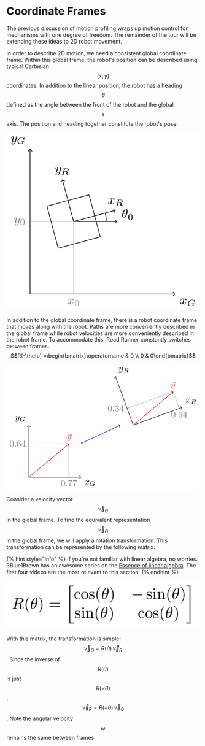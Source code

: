 # Coordinate Frames

The previous discussion of motion profiling wraps up motion control for mechanisms with one degree of freedom. The remainder of the tour will be extending these ideas to 2D robot movement.

In order to describe 2D motion, we need a consistent global coordinate frame. Within this global frame, the robot's position can be described using typical Cartesian $$(x,y)$$ coordinates. In addition to the linear position, the robot has a heading $$\theta$$ defined as the angle between the front of the robot and the global $$x$$ axis. The position and heading together constitute the robot's pose.

![](../.gitbook/assets/field%20%281%29.png)

In addition to the global coordinate frame, there is a robot coordinate frame that moves along with the robot. Paths are more conveniently described in the global frame while robot velocities are more conveniently described in the robot frame. To accommodate this, Road Runner constantly switches between frames.$$R(-\theta) =\begin{bmatrix}\operatorname & 0 \\ 0 & 0\end{bmatrix}$$

![Transformation of a velocity vector between frames](../.gitbook/assets/transform.png)

Consider a velocity vector $$\vec{v}_G$$ in the global frame. To find the equivalent representation $$\vec{v}_G$$in the global frame, we will apply a rotation transformation. This transformation can be represented by the following matrix:

{% hint style="info" %}
If you're not familiar with linear algebra, no worries. 3Blue1Brown has an awesome series on the [Essence of linear algebra](https://www.youtube.com/playlist?list=PLZHQObOWTQDPD3MizzM2xVFitgF8hE_ab). The first four videos are the most relevant to this section.
{% endhint %}

![2D rotation matrix](../.gitbook/assets/rotmat.png)

With this matrix, the transformation is simple: $$\vec{v}_G = R(\theta) \, \vec{v}_R$$. Since the inverse of $$R(\theta)$$ is just $$R(-\theta)$$, $$\vec{v}_R = R(-\theta) \, \vec{v}_G$$. Note the angular velocity $$\omega$$ remains the same between frames.

